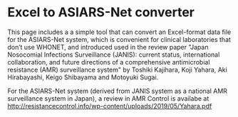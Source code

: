# Excel to ASIARS-Net converter
This page includes a a simple  tool  that can convert an Excel-format data file for the ASIARS-Net system, which is convenient for clinical laboratories that don’t use WHONET, and introduced used in the review paper "Japan Nosocomial Infections Surveillance (JANIS): 
current status, international collaboration, and future directions of a comprehensive antimicrobial resistance (AMR) surveillance system" by Toshiki Kajihara, Koji Yahara, Aki Hirabayashi, Keigo Shibayama and Motoyuki Sugai. 

For the ASIARS-Net system (derived from JANIS system as a national AMR surveillance system in Japan), a review in AMR Control is availabe at http://resistancecontrol.info/wp-content/uploads/2019/05/Yahara.pdf


